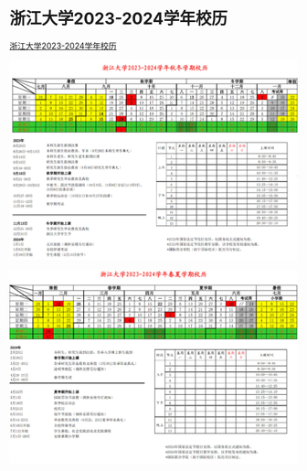 # 浙江大学2023-2024学年校历

[浙江大学2023-2024学年校历](../assets/calendar.pdf)

![秋冬学期](../assets/calendar_semester1.webp)

![春夏学期](../assets/calendar_semester2.webp)
